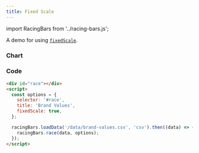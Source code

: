 ```yaml
---
title: Fixed Scale
---
```


import RacingBars from '../racing-bars.js';

A demo for using [`fixedScale`](/docs/documentation/options#fixedscale).

<!--truncate-->

### Chart

<div className="gallery">
  <RacingBars
    dataUrl="/data/brand-values.csv"
    dataType="csv"
    title="Brand Values"
    fixedScale={true}
/>

</div>

### Code

```html {6}
<div id="race"></div>
<script>
  const options = {
    selector: '#race',
    title: 'Brand Values',
    fixedScale: true,
  };

  racingBars.loadData('/data/brand-values.csv', 'csv').then((data) => {
    racingBars.race(data, options);
  });
</script>
```
